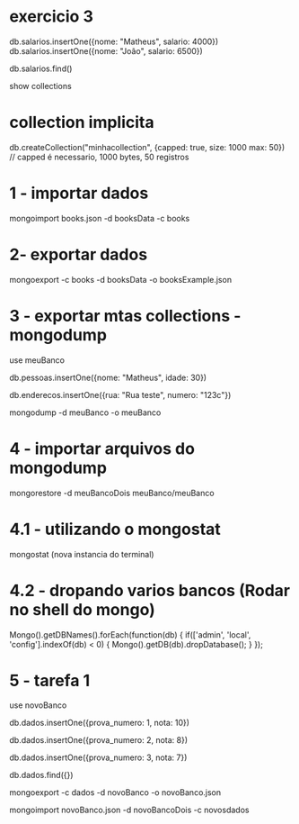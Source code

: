 # exercicio 3

db.salarios.insertOne({nome: "Matheus", salario: 4000})
db.salarios.insertOne({nome: "João", salario: 6500})

db.salarios.find()

show collections

# collection implicita

db.createCollection("minhacollection", {capped: true, size: 1000 max: 50})
// capped é necessario, 1000 bytes, 50 registros

# 1 - importar dados

mongoimport books.json -d booksData -c books

# 2- exportar dados 

mongoexport -c books -d booksData -o booksExample.json

# 3 - exportar mtas collections - mongodump

use meuBanco

db.pessoas.insertOne({nome: "Matheus", idade: 30})

db.enderecos.insertOne({rua: "Rua teste", numero: "123c"})

mongodump -d meuBanco -o meuBanco

# 4 - importar arquivos do mongodump

mongorestore -d meuBancoDois meuBanco/meuBanco

# 4.1 - utilizando o mongostat

mongostat (nova instancia do terminal)

# 4.2 - dropando varios bancos (Rodar no shell do mongo)

Mongo().getDBNames().forEach(function(db) {
	if(['admin', 'local', 'config'].indexOf(db) < 0) {
		Mongo().getDB(db).dropDatabase();
	}
});

# 5 - tarefa 1

use novoBanco

db.dados.insertOne({prova_numero: 1, nota: 10})

db.dados.insertOne({prova_numero: 2, nota: 8})

db.dados.insertOne({prova_numero: 3, nota: 7})

db.dados.find({})

mongoexport -c dados -d novoBanco -o novoBanco.json

mongoimport novoBanco.json -d novoBancoDois -c novosdados